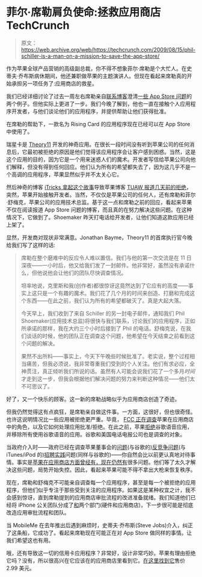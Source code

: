 # 菲尔·席勒肩负使命:拯救应用商店 TechCrunch

> 原文：<https://web.archive.org/web/https://techcrunch.com/2009/08/15/phil-schiller-is-a-man-on-a-mission-to-save-the-app-store/>

作为苹果全球产品营销的高级副总裁，你不得不想象菲尔·席勒是个大忙人。在史蒂夫·乔布斯病休期间，他还兼职做苹果的主题演讲人。但现在看起来席勒真的开始承担另一项任务了:应用商店的救星。

我们已经详细讨论了过去一周左右席勒亲自[联系博客](https://web.archive.org/web/20230209223527/https://techcrunch.com/2009/08/06/apples-phil-schiller-speaks-on-censored-iphone-dictionaries-but-ignores-the-bigger-issues/)澄清[一些 App Store 问题](https://web.archive.org/web/20230209223527/https://techcrunch.com/2009/08/11/schiller-reaches-out-again-to-acknowledge-app-store-problems/)的两个例子。但他实际上更进了一步。我们今晚了解到，他也一直在接触个人应用程序开发者，与他们谈论他们的应用程序，并提供帮助让他们获得批准。

在席勒的帮助下，一款名为 Rising Card 的应用程序现在已经可以在 App Store 中使用了。

瑞星卡是 [Theory11](https://web.archive.org/web/20230209223527/http://theory11.com/) 开发的神奇应用。在很长一段时间没有听到苹果公司的任何消息后，它最初被拒绝的原因是他们觉得该应用程序会让客户感到困惑。当然，这是这个应用的目的，因为它是一个用来迷惑人们的魔术。开发者写信给苹果公司向他们解释，但没有得到任何回应。他们认为所有的希望都失去了，因为这几乎不是一个高调的应用程序，苹果显然似乎并不太关心它。

然后神奇的博客 [iTricks 拿起这个故事](https://web.archive.org/web/20230209223527/http://itricks.com/news/2009/08/is-apple-unreasonably-cracking-down-on-magic-apps/)导致苹果博客 [TUAW 报道几天前的拒绝](https://web.archive.org/web/20230209223527/http://www.tuaw.com/2009/08/11/magic-trick-developers-find-the-trick-is-on-them/)，突然，苹果开始接触开发者。当然，不仅仅是苹果公司的任何人，还有席勒和菲尔·舒梅克，苹果公司的应用技术总监。基于这一点和席勒之前的回应，看起来苹果不仅在阅读报道 App Store 问题的博客，而且真的在努力解决这些问题。在这种情况下，它做到了。Shoemaker 昨天打电话给开发者，让他们知道这款应用已经上架了。

显然，开发商对现状非常满意。Jonathan Bayme，Theory11 的首席执行官今晚给我们写了这样的话:

> 席勒在整个磨难中的反应令人难以置信。我们与他的第一次交流是在 11 日深夜——一小时后，他又给我们发了一封邮件。他非常好，虽然没有承诺什么，但他说他会让他们的团队尽快调查情况。
> 
> 坦率地说，克里斯和我(创作者)都很惊讶这竟然达到了它应有的高度——事实上这只是一个有趣的魔术。我们花了几个月的时间来创造、打磨和完成这个东西——在此之前，我们认为所有的希望都破灭了。真是大起大落。
> 
> 今天早上，我们收到了来自 Schiller 的另一封电子邮件，通知我们 Phil Shoemaker(应用技术总监)将很快与我们联系，讨论我们的应用程序，正如所承诺的那样，我在大约三个小时后接到了 Phil 的电话。舒梅克说，在我们谈话的时候，他的团队正在调查这个问题，他希望在今天结束之前看到这个问题的解决。
> 
> 果然不出所料——事实上，今天下午晚些时候批准了。老实说，整个过程相当痛苦，但我必须说，我非常尊重我们受到的个人关注。他们有求必应，全神贯注，真正倾听我们所说的话。虽然有人可能会说我们花了一个多月*时间*才走到这一步，但我会根据他们解决问题的努力来判断这种情况——他们太不可思议了。

好了，又一个快乐的顾客。这一新的席勒战略似乎为应用商店创造了奇迹。

但我仍然觉得这有点疯狂，是席勒亲自做这件事。一方面，这很好，但也很奇怪。也许这说明情况比一些应用被拒绝更严重。毕竟， [FCC 正在调查](https://web.archive.org/web/20230209223527/https://techcrunch.com/2009/07/31/fcc-takes-on-apple-and-att-over-google-voice-rejection/)苹果在应用商店中的角色，以及它如何处理应用批准/拒绝。在此之前，苹果[拒绝](https://web.archive.org/web/20230209223527/https://techcrunch.com/2009/07/27/apple-is-growing-rotten-to-the-core-and-its-likely-atts-fault/)谷歌语音应用，并移除所有使用谷歌语音的应用。谷歌和美国电话电报公司也是调查的对象。

当政府介入时——政府已经在调查苹果董事会的[问题](https://web.archive.org/web/20230209223527/https://techcrunch.com/2009/08/03/ftc-commends-schmidt-for-stepping-down-then-steps-up-investigation/)(与谷歌的)[反竞争问题](https://web.archive.org/web/20230209223527/https://techcrunch.com/2009/08/11/dvd-jon-posts-his-apple-anti-trust-subpoena/)(与 iTunes/iPod 的)[招聘实践](https://web.archive.org/web/20230209223527/https://techcrunch.com/2009/08/07/source-apple-and-google-agreed-not-to-poach-workers/)问题(同样与谷歌的)——你自然会比以前更认真地对待事情。事实是[苹果在应用商店方面曾经有，现在仍然有](https://web.archive.org/web/20230209223527/https://techcrunch.com/2009/08/09/the-case-against-apple-is-just-as-much-a-case-for-apple/)很多问题。他们等了太久才解决这些问题，局势开始失控。因此，看起来苹果可能不得不拿出大枪来恢复秩序。

现在，席勒和舒梅克不可能亲自调查每一个应用程序，甚至是每一个被拒绝的应用程序，但他们似乎专注于那些受到关注的应用程序。如果这是某种权宜之计，我不会感到惊讶，直到席勒提到的应用商店审批流程的改进准备就绪。我们知道他们已经将 iPhone 公关团队分成了[和](https://web.archive.org/web/20230209223527/https://techcrunch.com/2009/08/12/another-positive-sign-for-the-app-store-proof-of-a-pr-team/)两个部门(硬件和应用商店)，下一步很可能是彻底改造应用审批流程和团队。

当 MobileMe 在去年推出后遇到麻烦时，史蒂夫·乔布斯(Steve Jobs)介入，纠正了这条船，它成功了。看起来席勒现在可能正在对 App Store 做同样的事情。让我们希望这也有用。

哦，还有导致这一切的信用卡应用程序？非常好，设计非常巧妙。苹果有理由拒绝它吗？没有，所以很高兴在它应该在的应用商店里看到它。[在这里找到它](https://web.archive.org/web/20230209223527/http://itunes.apple.com/WebObjects/MZStore.woa/wa/viewSoftware?id=324247209&mt=8)售价 2.99 美元。